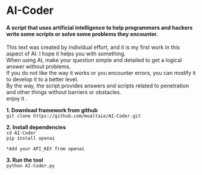 # AI-Coder
<h4>A script that uses artificial intelligence to help programmers and hackers write some scripts or solve some problems they encounter.</h4>
<p>
<h7>
This text was created by individual effort, and it is my first work in this aspect of AI. I hope it helps you with something.
<br>
When using AI, make your question simple and detailed to get a logical answer without problems.
<br>
If you do not like the way it works or you encounter errors, you can modify it to develop it to a better level.
<br>
By the way, the script provides answers and scripts related to penetration and other things without barriers or obstacles.
<br>
enjoy it .
</h7>
<p>
<p dir="auto"><strong>1. Download framework from github</strong><br>
<code>git clone https://github.com/moaltaie/AI-Coder.git</code></p>

<p dir="auto"><strong>2. Install dependencies</strong><br>
<code>cd AI-Coder</code><br>
<code>pip install openai</code></p>
<p>
  <p>
    <p>
<code>*Add your API_KEY from openai</code><br>

<p dir="auto"><strong>3. Run the tool</strong><br>
<code>python AI-Coder.py</code></p>
